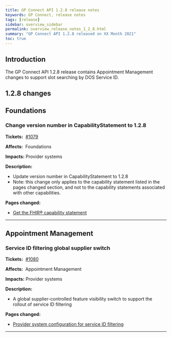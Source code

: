 ```yaml
---
title: GP Connect API 1.2.8 release notes
keywords: GP Connect, release notes
tags: [release]
sidebar: overview_sidebar
permalink: overview_release_notes_1_2_8.html
summary: "GP Connect API 1.2.8 released on XX Month 2021"
toc: true
---
```


## Introduction ##

The GP Connect API 1.2.8 release contains Appointment Management changes to support slot searching by DOS Service ID.

## 1.2.8 changes ##

## Foundations ##

### Change version number in CapabilityStatement to 1.2.8 ###

**Tickets:**&nbsp; [#1079](https://github.com/nhsconnect/gpconnect/issues/1079)

**Affects:**&nbsp; Foundations

**Impacts:** Provider systems

**Description:**

- Update version number in CapabilityStatement to 1.2.8
- Note: this change only applies to the capability statement listed in the pages changed section, and not to the capability statements associated with other capabilities.

**Pages changed:**

- [Get the FHIR&reg; capability statement](foundations_use_case_get_the_fhir_capability_statement.html)

---

## Appointment Management ##

### Service ID filtering global supplier switch ###

**Tickets:**&nbsp; [#1080](https://github.com/nhsconnect/gpconnect/issues/1080)

**Affects:**&nbsp; Appointment Management

**Impacts:** Provider systems

**Description:**

- A global supplier-controlled feature visibility switch to support the rollout of service ID filtering

**Pages changed:**

- [Provider system configuration for service ID filtering](appointments_serviceid_configuration.html)

---
